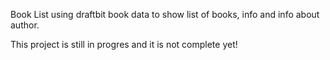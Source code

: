 Book List using draftbit book data to show list of books, info and info about author.

This project is still in progres and it is not complete yet!
